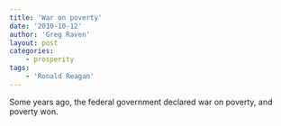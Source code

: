 ```yaml
---
title: 'War on poverty'
date: '2010-10-12'
author: 'Greg Raven'
layout: post
categories:
    - prosperity
tags:
    - 'Ronald Reagan'
---
```


Some years ago, the federal government declared war on poverty, and poverty won.